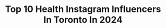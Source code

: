 ---
title: Top 10 Health Instagram Influencers In Toronto In 2024
description: >-
  Find top health Instagram influencers in Toronto in 2024. Most popular hashtags: #health #toronto #workout.
platform: Instagram
hits: 90
text_top: See the most popular Instagram profiles on inBeat.
text_bottom: Our platform aggregates 90 Instagram influencers like this in Toronto, Canada for you to connect with.
profiles:
  - username: "hellosylviaa"
    fullname: >-
      SYLVIA JADE 💎
    bio: >-
      👩🏻‍💻 tech ops + content creator (180k+ youtube subs ♡) 🤰🏻 mama-to-be fashion/beauty, food, & mental health ottawa/toronto | sylviajadeta@gmail.com
    location: "Canada"
    followers: 46826
    engagement: 123
    commentsToLikes: 0.074886
    id: ck5hk2jxchodz0i112tr2cr25
    verified: true
    hashtags: "#closetorganization, #closet, #davidsbridal, #ad"
  - username: "brooxe"
    fullname: >-
      Brooke Stilla
    bio: >-
      singing & dancing bb 🇦🇺🇨🇦 sweat with @skipsisters ❤️‍🔥 when it rains look for rainbows 🌈 when it’s dark look for the stars ✨
    location: "Canada"
    followers: 14550
    engagement: 190
    commentsToLikes: 0.069737
    id: ck8wfr5rmg4u10j7847arbnh3
    verified: false
    hashtags: "#love, #motivation, #fitness, #jumpropeworkout"
  - username: "jakeyr_dance"
    fullname: >-
      JakeyR
    bio: >-
      Aspiring Pro, 12 yo PD @abballetschool 21/22 @yycdanceproject 21/22 @tspheresdance Amb
    location: "Canada"
    followers: 23093
    engagement: 495
    commentsToLikes: 0.169948
    id: ckaounbyn10pd0i78s30ic99s
    verified: false
    hashtags: "#maledancer, #ottawadance, #boysdancetoo, #albertaballet"
  - username: "thecurvymariah"
    fullname: >-
      Mariah • Plus Size Fashion
    bio: >-
      💁‍♀️ Fatshionista 🥰 Self love & self care enthusiast 🧠 Mental health advocate 📍Toronto, Canada
    location: "Canada"
    followers: 175617
    engagement: 83
    commentsToLikes: 0.031838
    id: ck8t1sihiwuqj0j78ijq8hr5i
    verified: false
    hashtags: "#rideordie, #sorryboss, #notsponsored, #sudiomoments"
  - username: "yayjoon"
    fullname: >-
      joon!
    bio: >-
      〰 choosing health, wellness & joy 〰 toronto, canada
    location: "Canada"
    followers: 2601
    engagement: 1512
    commentsToLikes: 0.250462
    id: ckaorspayol0x0i78xnu5d8er
    verified: false
    hashtags: "#stopasianhate, #hateisavirus, #brunchparty, #brunchathome"
  - username: "valtee"
    fullname: >-
      Valerie Tiu
    bio: >-
      🇵🇭🇨🇦 📍YYZ 🧘‍♀️ @lululemon Ambassador #thesweatlife ☁️ Curator @_softlandings_ @mosaicyogato @wearejaybird @thevillij @sweatandtonic @levelbyoxford
    location: "Canada"
    followers: 3556
    engagement: 613
    commentsToLikes: 0.076618
    id: cljrsl3pvvr040j085mcyqm17
    verified: false
    hashtags: "#yogacanada, #acroyoga, #valteeyoga, #yogaasana"
  - username: "lucybasso_welcomeangels"
    fullname: >-
      Psychic Medium/Reiki Master
    bio: >-
      👼Welcome Angels Wellness Centre Inc.👼 Private Sessions/Events/Workshops/Classes/Grief Support Specializing in Assisting Spiritually Gifted Children
    location: "Canada"
    followers: 6443
    engagement: 486
    commentsToLikes: 0.117899
    id: ckapaljcqwl9f0i78joelelaz
    verified: false
    hashtags: "#lifecoach, #welcomeangelswellnesscentre, #welcomeangels, #psychicmedium"
  - username: "alanaahewitt"
    fullname: >-
      Alana Hewitt
    bio: >-
      Beauty, lifestyle & mental health🦋🌞🌈 📍 Toronto/GTA 📩 alanahewitt@hotmail.com
    location: "Canada"
    followers: 10038
    engagement: 64
    commentsToLikes: 0.022595
    id: ckmw1dxlx6t200j23y2to48h3
    verified: false
    hashtags: "#bitebeautyambassador, #crystalmeditation, #lorealparis, #blacktourmaline"
  - username: "goodhealthprettylife"
    fullname: >-
      NICOLE.
    bio: >-
      toronto blogger 🧚‍♀️ health • wellness • lifestyle @bodyrebirth.co launching 2021 .
    location: "Canada"
    followers: 18313
    engagement: 694
    commentsToLikes: 0.337533
    id: ckf5m1tv0rxyx0j23rd5kanul
    verified: false
    hashtags: "#partner, #ad, #vistaambassador, #vistamagazine"
  - username: "optimize.physiotherapy"
    fullname: >-
      Optimize Physiotherapy
    bio: >-
      Clinic • Virtual Physiotherapy • Education 🤸‍♂️Movement + Strength + Health 🇨🇦 Ottawa (2 locations) 🏃‍♂️ Physiotherapy & Sport Medicine 🌎 Workshops
    location: "Canada"
    followers: 122343
    engagement: 68
    commentsToLikes: 0.014260
    id: ck0u2ehwfzo740i191mmr2y3b
    verified: false
    hashtags: "#rehab, #ottawalife, #exercise, #stretch"
---